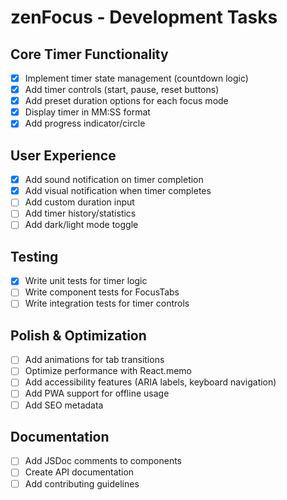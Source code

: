 # zenFocus - Development Tasks

## Core Timer Functionality
- [x] Implement timer state management (countdown logic)
- [x] Add timer controls (start, pause, reset buttons)
- [x] Add preset duration options for each focus mode
- [x] Display timer in MM:SS format
- [x] Add progress indicator/circle

## User Experience
- [x] Add sound notification on timer completion
- [x] Add visual notification when timer completes
- [ ] Add custom duration input
- [ ] Add timer history/statistics
- [ ] Add dark/light mode toggle

## Testing
- [x] Write unit tests for timer logic
- [ ] Write component tests for FocusTabs
- [ ] Write integration tests for timer controls

## Polish & Optimization
- [ ] Add animations for tab transitions
- [ ] Optimize performance with React.memo
- [ ] Add accessibility features (ARIA labels, keyboard navigation)
- [ ] Add PWA support for offline usage
- [ ] Add SEO metadata

## Documentation
- [ ] Add JSDoc comments to components
- [ ] Create API documentation
- [ ] Add contributing guidelines

